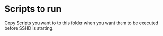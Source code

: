 # Scripts to run

Copy Scripts you want to to this folder when you want them to be executed before SSHD is starting.
